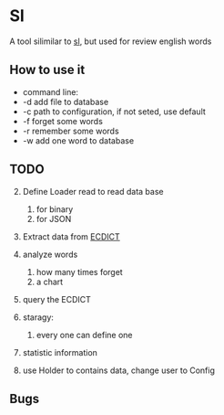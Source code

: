 # Sl
A tool silimilar to [sl](https://github.com/mtoyoda/sl), but used for review english words


## How to use it
* command line:
* -d add file to database
* -c path to configuration, if not seted, use default 
* -f forget some words
* -r remember some words
* -w add one word to database

## TODO
2. Define Loader read to read data base
    1. for binary
    2. for JSON
3. Extract data from [ECDICT](https://github.com/skywind3000/ECDICT)

5. analyze words
    1. how many times forget
    2. a chart

6. query the ECDICT
7. staragy:
    1. every one can define one
8. statistic information

9. use Holder to contains data, change user to Config
## Bugs

